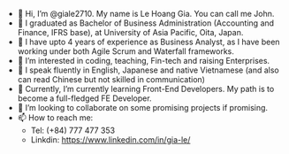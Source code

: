 - 👋 Hi, I’m @giale2710. My name is Le Hoang Gia. You can call me John.
- 👋 I graduated as Bachelor of Business Administration (Accounting and Finance, IFRS base), at University of Asia Pacific, Oita, Japan.
- 👋 I have upto 4 years of experience as Business Analyst, as I have been working under both Agile Scrum and Waterfall frameworks.
- 👀 I’m interested in coding, teaching, Fin-tech and raising Enterprises.
- 👀 I speak fluently in English, Japanese and native Vietnamese (and also can read Chinese but not skilled in communication)
- 🌱 Currently, I’m currently learning Front-End Developers. My path is to become a full-fledged FE Developer.
- 💞️ I’m looking to collaborate on some promising projects if promising.
- 📫 How to reach me:
   + Tel: (+84) 777 477 353
   + Linkdin: https://www.linkedin.com/in/gia-le/

<!---
giale2710/giale2710 is a ✨ special ✨ repository because its `README.md` (this file) appears on your GitHub profile.
You can click the Preview link to take a look at your changes.
--->
